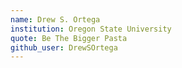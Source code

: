 ```yaml
---
name: Drew S. Ortega
institution: Oregon State University 
quote: Be The Bigger Pasta
github_user: DrewSOrtega
---
```

